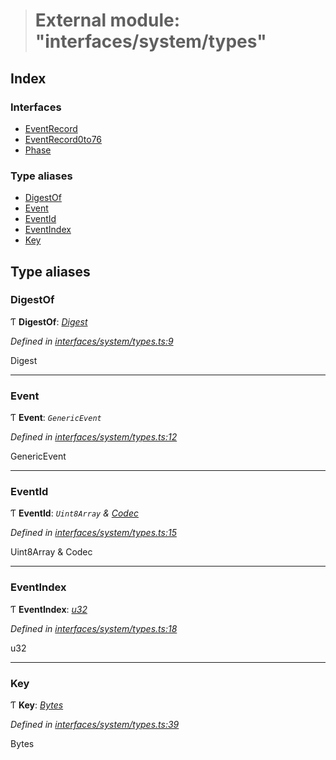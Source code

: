 > # External module: "interfaces/system/types"

## Index

### Interfaces

* [EventRecord](../interfaces/_interfaces_system_types_.eventrecord.md)
* [EventRecord0to76](../interfaces/_interfaces_system_types_.eventrecord0to76.md)
* [Phase](../interfaces/_interfaces_system_types_.phase.md)

### Type aliases

* [DigestOf](_interfaces_system_types_.md#digestof)
* [Event](_interfaces_system_types_.md#event)
* [EventId](_interfaces_system_types_.md#eventid)
* [EventIndex](_interfaces_system_types_.md#eventindex)
* [Key](_interfaces_system_types_.md#key)

## Type aliases

###  DigestOf

Ƭ **DigestOf**: *[Digest](../classes/_primitive_generic_digest_.digest.md)*

*Defined in [interfaces/system/types.ts:9](https://github.com/polkadot-js/api/blob/fbd6bf1/packages/types/src/interfaces/system/types.ts#L9)*

Digest

___

###  Event

Ƭ **Event**: *`GenericEvent`*

*Defined in [interfaces/system/types.ts:12](https://github.com/polkadot-js/api/blob/fbd6bf1/packages/types/src/interfaces/system/types.ts#L12)*

GenericEvent

___

###  EventId

Ƭ **EventId**: *`Uint8Array` & [Codec](../interfaces/_types_.codec.md)*

*Defined in [interfaces/system/types.ts:15](https://github.com/polkadot-js/api/blob/fbd6bf1/packages/types/src/interfaces/system/types.ts#L15)*

Uint8Array & Codec

___

###  EventIndex

Ƭ **EventIndex**: *[u32](../interfaces/_interfaceregistry_.interfaceregistry.md#u32)*

*Defined in [interfaces/system/types.ts:18](https://github.com/polkadot-js/api/blob/fbd6bf1/packages/types/src/interfaces/system/types.ts#L18)*

u32

___

###  Key

Ƭ **Key**: *[Bytes](../classes/_primitive_bytes_.bytes.md)*

*Defined in [interfaces/system/types.ts:39](https://github.com/polkadot-js/api/blob/fbd6bf1/packages/types/src/interfaces/system/types.ts#L39)*

Bytes